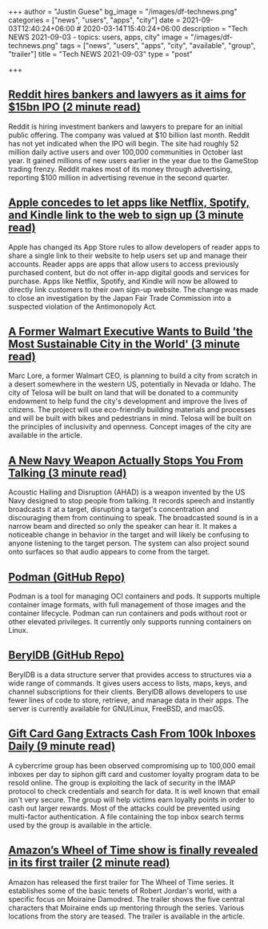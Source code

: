 +++
author = "Justin Guese"
bg_image = "/images/df-technews.png"
categories = ["news", "users", "apps", "city"]
date = 2021-09-03T12:40:24+06:00 # 2020-03-14T15:40:24+06:00
description = "Tech NEWS 2021-09-03 - topics: users, apps, city"
image = "/images/df-technews.png"
tags = ["news", "users", "apps", "city", "available", "group", "trailer"]
title = "Tech NEWS 2021-09-03"
type = "post"

+++

## [Reddit hires bankers and lawyers as it aims for $15bn IPO (2 minute read)](https://www.theguardian.com/technology/2021/sep/02/reddit-ipo-valuation)

Reddit is hiring investment bankers and lawyers to prepare for an initial public offering. The company was valued at $10 billion last month. Reddit has not yet indicated when the IPO will begin. The site had roughly 52 million daily active users and over 100,000 communities in October last year. It gained millions of new users earlier in the year due to the GameStop trading frenzy. Reddit makes most of its money through advertising, reporting $100 million in advertising revenue in the second quarter.

## [Apple concedes to let apps like Netflix, Spotify, and Kindle link to the web to sign up (3 minute read)](https://www.theverge.com/2021/9/1/22653264/apple-reader-app-exception-anti-steering-signup-page)

Apple has changed its App Store rules to allow developers of reader apps to share a single link to their website to help users set up and manage their accounts. Reader apps are apps that allow users to access previously purchased content, but do not offer in-app digital goods and services for purchase. Apps like Netflix, Spotify, and Kindle will now be allowed to directly link customers to their own sign-up website. The change was made to close an investigation by the Japan Fair Trade Commission into a suspected violation of the Antimonopoly Act.

## [A Former Walmart Executive Wants to Build 'the Most Sustainable City in the World' (3 minute read)](https://interestingengineering.com/former-walmart-executive-to-build-the-most-sustainable-city-in-the-world)

Marc Lore, a former Walmart CEO, is planning to build a city from scratch in a desert somewhere in the western US, potentially in Nevada or Idaho. The city of Telosa will be built on land that will be donated to a community endowment to help fund the city's development and improve the lives of citizens. The project will use eco-friendly building materials and processes and will be built with bikes and pedestrians in mind. Telosa will be built on the principles of inclusivity and openness. Concept images of the city are available in the article.

## [A New Navy Weapon Actually Stops You From Talking (3 minute read)](https://interestingengineering.com/a-new-navy-weapon-actually-stops-you-from-talking)

Acoustic Hailing and Disruption (AHAD) is a weapon invented by the US Navy designed to stop people from talking. It records speech and instantly broadcasts it at a target, disrupting a target's concentration and discouraging them from continuing to speak. The broadcasted sound is in a narrow beam and directed so only the speaker can hear it. It makes a noticeable change in behavior in the target and will likely be confusing to anyone listening to the target person. The system can also project sound onto surfaces so that audio appears to come from the target.

## [Podman (GitHub Repo)](https://github.com/containers/podman)

Podman is a tool for managing OCI containers and pods. It supports multiple container image formats, with full management of those images and the container lifecycle. Podman can run containers and pods without root or other elevated privileges. It currently only supports running containers on Linux.

## [BerylDB  (GitHub Repo)](https://github.com/beryldb/beryldb)

BerylDB is a data structure server that provides access to structures via a wide range of commands. It gives users access to lists, maps, keys, and channel subscriptions for their clients. BerylDB allows developers to use fewer lines of code to store, retrieve, and manage data in their apps. The server is currently available for GNU/Linux, FreeBSD, and macOS.

## [Gift Card Gang Extracts Cash From 100k Inboxes Daily (9 minute read)](https://krebsonsecurity.com/2021/09/gift-card-gang-extracts-cash-from-100k-inboxes-daily/)

A cybercrime group has been observed compromising up to 100,000 email inboxes per day to siphon gift card and customer loyalty program data to be resold online. The group is exploiting the lack of security in the IMAP protocol to check credentials and search for data. It is well known that email isn't very secure. The group will help victims earn loyalty points in order to cash out larger rewards. Most of the attacks could be prevented using multi-factor authentication. A file containing the top inbox search terms used by the group is available in the article.

## [Amazon’s Wheel of Time show is finally revealed in its first trailer (2 minute read)](https://www.theverge.com/2021/9/2/22558071/amazons-wheel-of-time-show-is-finally-revealed-in-its-first-trailer)

Amazon has released the first trailer for The Wheel of Time series. It establishes some of the basic tenets of Robert Jordan's world, with a specific focus on Moiraine Damodred. The trailer shows the five central characters that Moiraine ends up mentoring through the series. Various locations from the story are teased. The trailer is available in the article.

